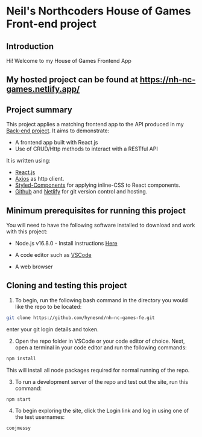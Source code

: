 # Neil's Northcoders House of Games Front-end project

## Introduction

Hi! Welcome to my House of Games Frontend App

## My hosted project can be found at https://nh-nc-games.netlify.app/

## Project summary

This project applies a matching frontend app to the API produced in my [Back-end project](https://github.com/hynesnd/nh-nc-games).
It aims to demonstrate:

- A frontend app built with React.js
- Use of CRUD/Http methods to interact with a RESTful API

It is written using:

- [React.js](https://reactjs.org/)
- [Axios](https://axios-http.com/) as http client.
- [Styled-Components](https://styled-components.com/) for applying inline-CSS to React components.
- [Github](https://github.com/) and [Netlify](https://www.netlify.com/) for git version control and hosting.

## Minimum prerequisites for running this project

You will need to have the following software installed to download and work with this project:

- Node.js v16.8.0 - Install instructions [Here](https://nodejs.dev/learn/how-to-install-nodejs)

- A code editor such as [VSCode](https://code.visualstudio.com/)

- A web browser

## Cloning and testing this project

1. To begin, run the following bash command in the directory you would like the repo to be located:

```bash
git clone https://github.com/hynesnd/nh-nc-games-fe.git
```

enter your git login details and token.

2. Open the repo folder in VSCode or your code editor of choice. Next, open a terminal in your code editor and run the following commands:

```bash
npm install
```

This will install all node packages required for normal running of the repo.

3. To run a development server of the repo and test out the site, run this command:

```bash
npm start
```

4. To begin exploring the site, click the Login link and log in using one of the test usernames:

```bash
coojmessy
```
